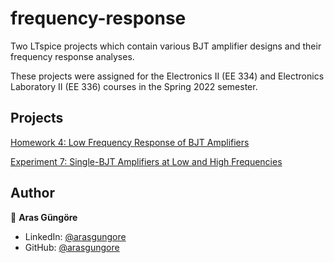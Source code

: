 # frequency-response

Two LTspice projects which contain various BJT amplifier designs and their frequency response analyses.

These projects were assigned for the Electronics II (EE 334) and Electronics Laboratory II (EE 336) courses in the Spring 2022 semester.



## Projects

[Homework 4: Low Frequency Response of BJT Amplifiers](LowFrequencyResponseBJTAmp)

[Experiment 7: Single-BJT Amplifiers at Low and High Frequencies](SingleBJTAmpsLowHighFrequencies)



## Author

👤 **Aras Güngöre**

* LinkedIn: [@arasgungore](https://www.linkedin.com/in/arasgungore)
* GitHub: [@arasgungore](https://github.com/arasgungore)
